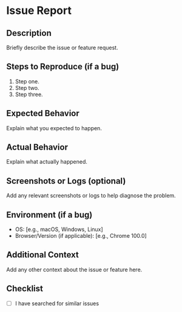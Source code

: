 # Issue Report

## Description

Briefly describe the issue or feature request.

## Steps to Reproduce (if a bug)

1. Step one.
2. Step two.
3. Step three.

## Expected Behavior

Explain what you expected to happen.

## Actual Behavior

Explain what actually happened.

## Screenshots or Logs (optional)

Add any relevant screenshots or logs to help diagnose the problem.

## Environment (if a bug)

- OS: [e.g., macOS, Windows, Linux]
- Browser/Version (if applicable): [e.g., Chrome 100.0]

## Additional Context

Add any other context about the issue or feature here.

## Checklist

- [ ] I have searched for similar issues
